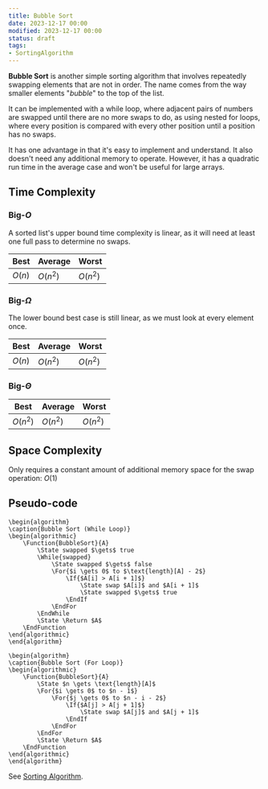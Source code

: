 ```yaml
---
title: Bubble Sort
date: 2023-12-17 00:00
modified: 2023-12-17 00:00
status: draft
tags:
- SortingAlgorithm
---
```


**Bubble Sort** is another simple sorting algorithm that involves repeatedly swapping elements that are not in order. The name comes from the way smaller elements "*bubble*" to the top of the list.

It can be implemented with a while loop, where adjacent pairs of numbers are swapped until there are no more swaps to do, as using nested for loops, where every position is compared with every other position until a position has no swaps.

It has one advantage in that it's easy to implement and understand. It also doesn't need any additional memory to operate. However, it has a quadratic run time in the average case and won't be useful for large arrays.

## Time Complexity

### $\text{Big-}O$

A sorted list's upper bound time complexity is linear, as it will need at least one full pass to determine no swaps.

| Best       | Average  | Worst    |
| ---------- | -------- | -------- |
| $O(n)$<br> | $O(n^2)$ | $O(n^2)$ |

### $\text{Big-}\Omega$

The lower bound best case is still linear, as we must look at every element once.

| Best       | Average  | Worst    |
| ---------- | -------- | -------- |
| $O(n)$<br> | $O(n^2)$ | $O(n^2)$ |

### $\text{Big-}\Theta$

| Best         | Average  | Worst    |
| ------------ | -------- | -------- |
| $O(n^2)$<br> | $O(n^2)$ | $O(n^2)$ |

## Space Complexity

 Only requires a constant amount of additional memory space for the swap operation: $O(1)$

## Pseudo-code

```pseudo
\begin{algorithm}
\caption{Bubble Sort (While Loop)}
\begin{algorithmic}
    \Function{BubbleSort}{A}
        \State swapped $\gets$ true
        \While{swapped}
            \State swapped $\gets$ false
            \For{$i \gets 0$ to $\text{length}[A] - 2$}
                \If{$A[i] > A[i + 1]$}
                    \State swap $A[i]$ and $A[i + 1]$
                    \State swapped $\gets$ true
                \EndIf
            \EndFor
        \EndWhile
        \State \Return $A$
    \EndFunction
\end{algorithmic}
\end{algorithm}
```

```pseudo
\begin{algorithm}
\caption{Bubble Sort (For Loop)}
\begin{algorithmic}
    \Function{BubbleSort}{A}
        \State $n \gets \text{length}[A]$
        \For{$i \gets 0$ to $n - 1$}
            \For{$j \gets 0$ to $n - i - 2$}
                \If{$A[j] > A[j + 1]$}
                    \State swap $A[j]$ and $A[j + 1]$
                \EndIf
            \EndFor
        \EndFor
        \State \Return $A$
    \EndFunction
\end{algorithmic}
\end{algorithm}
```

See [Sorting Algorithm](../../../permanent/sorting-algorithm.md).